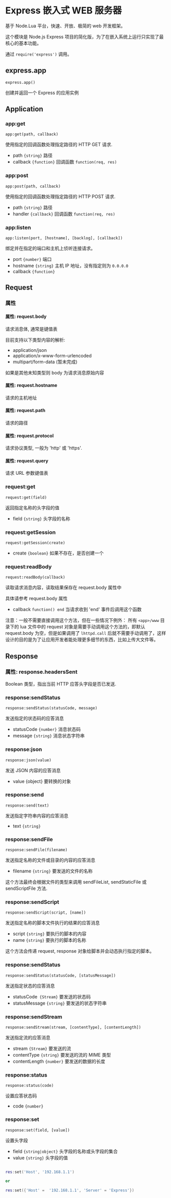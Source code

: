 # Express 嵌入式 WEB 服务器

基于 Node.Lua 平台，快速、开放、极简的 web 开发框架。

这个模块是 Node.js Express 项目的简化版，为了在嵌入系统上运行只实现了最核心的基本功能。

通过 `require('express')` 调用。

## express.app

    express.app()

创建并返回一个 Express 的应用实例

## Application

### app:get

    app:get(path, callback)

使用指定的回调函数处理指定路径的 HTTP GET 请求.

- path `{string}` 路径
- callback `{function}` 回调函数 `function(req, res)`

### app:post

    app:post(path, callback)

使用指定的回调函数处理指定路径的 HTTP POST 请求.

- path `{string}` 路径
- handler `{callback}` 回调函数 `function(req, res)`

### app:listen

    app:listen(port, [hostname], [backlog], [callback])

绑定并在指定的端口和主机上侦听连接请求。

- port `{number}` 端口
- hostname `{string}` 主机 IP 地址，没有指定则为 `0.0.0.0`
- callback `{function}` 

## Request

### 属性

#### 属性: request.body

请求消息体, 通常是键值表

目前支持以下类型内容的解析:

- application/json
- application/x-www-form-urlencoded
- multipart/form-data (暂未完成)
  

如果是其他未知类型则 body 为请求消息原始内容 

#### 属性: request.hostname

请求的主机地址

#### 属性: request.path

请求的路径

#### 属性: request.protocol

请求协议类型, 一般为 'http' 或 'https'.

#### 属性: request.query

请求 URL 参数键值表

### request:get

    request:get(field)

返回指定名称的头字段的值

- field `{string}` 头字段的名称

### request:getSession

    request:getSession(create)

- create `{boolean}` 如果不存在，是否创建一个

### request:readBody

    request:readBody(callback)

读取请求消息内容，读取结果保存在 request.body 属性中

具体请参考 request.body 属性

- callback `function() end` 当请求收到 'end' 事件后调用这个函数

注意：一般不需要直接调用这个方法，但在一些情况下例外：
所有 `<app>/www` 目录下的 lua 文件中的 request 对象是需要手动调用这个方法的，即默认 request.body 为空，但是如果调用了 `lhttpd.call` 后就不需要手动调用了，这样设计的目的是为了让应用开发者能处理更多细节的东西，比如上传大文件等。

## Response

### 属性: response.headersSent

Boolean 类型，指出当前 HTTP 应答头字段是否已发送.

### response:sendStatus

    response:sendStatus(statusCode, message)

发送指定的状态码的应答消息

- statusCode `{number}`  消息状态码
- message `{string}` 消息状态字符串

### response:json

    response:json(value)

发送 JSON 内容的应答消息

- value {object} 要转换的对象

### response:send

    response:send(text)

发送指定字符串内容的应答消息

- text `{string}`

### response:sendFile

    response:sendFile(filename)

发送指定名称的文件或目录的内容的应答消息

- filename `{string}` 要发送的文件的名称

这个方法最终会根据文件的类型来调用 sendFileList, sendStaticFile 或 sendScriptFile 方法.


### response:sendScript

    response:sendScript(script, [name])

发送指定名称的脚本文件执行的结果的应答消息

- script `{string}` 要执行的脚本的内容
- name `{string}` 要执行的脚本的名称

这个方法会传递 request, response 对象给脚本并会动态执行指定的脚本。


### response:sendStatus

    response:sendStatus(statusCode, [statusMessage])

发送指定状态的应答消息

- statusCode` {Stream}` 要发送的状态码
- statusMessage `{string}` 要发送的状态字符串

### response:sendStream

    response:sendStream(stream, [contentType], [contentLength])

发送指定流的应答消息

- stream `{Stream}` 要发送的流
- contentType `{string}` 要发送的流的 MIME 类型
- contentLength `{number}` 要发送的数据的长度

### response:status

    response:status(code)

设置应答状态码

- code `{number}`

### response:set

    response:set(field, [value])

设置头字段

- field `{string|object}` 头字段的名称或头字段的集合
- value `{string}` 头字段的值

```lua

res:set('Host', '192.168.1.1')

or 

res:set({'Host' =  '192.168.1.1', 'Server' = 'Express'})

```

